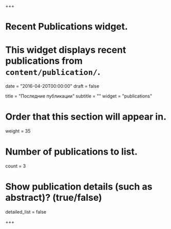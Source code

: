 +++
# Recent Publications widget.
# This widget displays recent publications from `content/publication/`.

date = "2016-04-20T00:00:00"
draft = false

title = "Последние публикации"
subtitle = ""
widget = "publications"

# Order that this section will appear in.
weight = 35

# Number of publications to list.
count = 3

# Show publication details (such as abstract)? (true/false)
detailed_list = false

+++


